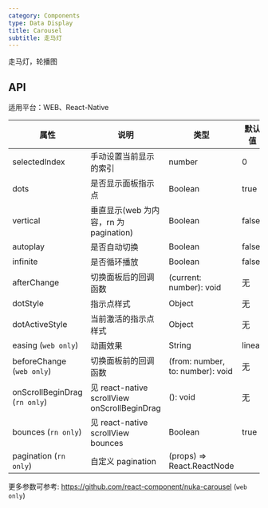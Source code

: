 ```yaml
---
category: Components
type: Data Display
title: Carousel
subtitle: 走马灯
---
```


走马灯，轮播图

## API

适用平台：WEB、React-Native

属性 | 说明 | 类型 | 默认值
----|-----|------|------
| selectedIndex |  手动设置当前显示的索引  |  number  |  0  |
| dots | 是否显示面板指示点 | Boolean   | true |
| vertical | 垂直显示(web 为内容，rn 为 pagination) | Boolean   | false |
| autoplay | 是否自动切换 | Boolean   | false |
| infinite | 是否循环播放 | Boolean   | false |
| afterChange  | 切换面板后的回调函数     | (current: number): void  | 无
| dotStyle  | 指示点样式    | Object  | 无
| dotActiveStyle  | 当前激活的指示点样式     | Object  | 无
| easing (`web only`) | 动画效果 | String   | linear |
| beforeChange  (`web only`)     | 切换面板前的回调函数     | (from: number, to: number): void | 无
| onScrollBeginDrag (`rn only`) | 见 react-native scrollView onScrollBeginDrag | (): void | 无 |
| bounces (`rn only`) | 见 react-native scrollView bounces       |   Boolean      | true |
| pagination (`rn only`) | 自定义 pagination     |   (props) => React.ReactNode      |  |

更多参数可参考: https://github.com/react-component/nuka-carousel (`web only`)
